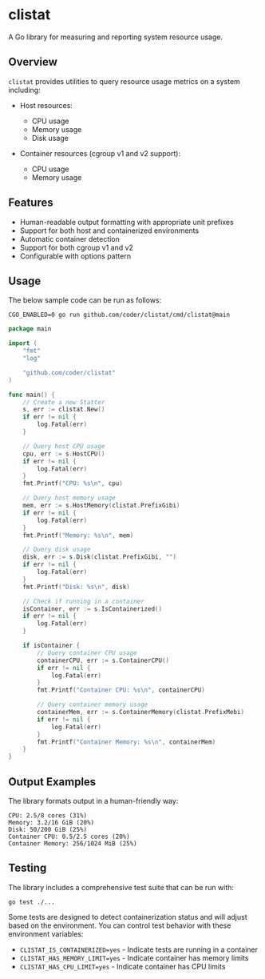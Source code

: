 # clistat

A Go library for measuring and reporting system resource usage.

## Overview

`clistat` provides utilities to query resource usage metrics on a system including:

- Host resources:
  - CPU usage
  - Memory usage
  - Disk usage

- Container resources (cgroup v1 and v2 support):
  - CPU usage
  - Memory usage

## Features

- Human-readable output formatting with appropriate unit prefixes
- Support for both host and containerized environments
- Automatic container detection
- Support for both cgroup v1 and v2
- Configurable with options pattern

## Usage

The below sample code can be run as follows:

```shell
CGO_ENABLED=0 go run github.com/coder/clistat/cmd/clistat@main
```

```go
package main

import (
	"fmt"
	"log"

	"github.com/coder/clistat"
)

func main() {
	// Create a new Statter
	s, err := clistat.New()
	if err != nil {
		log.Fatal(err)
	}

	// Query host CPU usage
	cpu, err := s.HostCPU()
	if err != nil {
		log.Fatal(err)
	}
	fmt.Printf("CPU: %s\n", cpu)

	// Query host memory usage
	mem, err := s.HostMemory(clistat.PrefixGibi)
	if err != nil {
		log.Fatal(err)
	}
	fmt.Printf("Memory: %s\n", mem)

	// Query disk usage
	disk, err := s.Disk(clistat.PrefixGibi, "")
	if err != nil {
		log.Fatal(err)
	}
	fmt.Printf("Disk: %s\n", disk)

	// Check if running in a container
	isContainer, err := s.IsContainerized()
	if err != nil {
		log.Fatal(err)
	}

	if isContainer {
		// Query container CPU usage
		containerCPU, err := s.ContainerCPU()
		if err != nil {
			log.Fatal(err)
		}
		fmt.Printf("Container CPU: %s\n", containerCPU)

		// Query container memory usage
		containerMem, err := s.ContainerMemory(clistat.PrefixMebi)
		if err != nil {
			log.Fatal(err)
		}
		fmt.Printf("Container Memory: %s\n", containerMem)
	}
}
```

## Output Examples

The library formats output in a human-friendly way:

```
CPU: 2.5/8 cores (31%)
Memory: 3.2/16 GiB (20%)
Disk: 50/200 GiB (25%)
Container CPU: 0.5/2.5 cores (20%)
Container Memory: 256/1024 MiB (25%)
```

## Testing

The library includes a comprehensive test suite that can be run with:

```
go test ./...
```

Some tests are designed to detect containerization status and will adjust based on the environment. You can control test behavior with these environment variables:

- `CLISTAT_IS_CONTAINERIZED=yes` - Indicate tests are running in a container
- `CLISTAT_HAS_MEMORY_LIMIT=yes` - Indicate container has memory limits
- `CLISTAT_HAS_CPU_LIMIT=yes` - Indicate container has CPU limits
